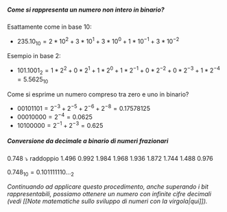 ##### Come si rappresenta un numero non intero in binario?

Esattamente come in base 10:
- $235.10_{10} = 2*10^2 + 3*10^1 + 3*10^0 + 1*10^{-1} + 3*10^{-2}$

Esempio in base 2:
- $101.1001_2 = 1*2^2 + 0*2^1 + 1*2^0 + 1*2^{-1} + 0*2^{-2} + 0*2^{-3} + 1*2^{-4} = 5.5625_{10}$

Come si esprime un numero compreso tra zero e uno in binario?
- $00101101 = 2^{-3} + 2^{-5} + 2^{-6} + 2^{-8} = 0.17578125$
- $00010000 = 2^{-4} = 0.0625$
- $10100000 = 2^{-1} + 2^{-3} = 0.625$


##### Conversione da decimale a binario di numeri frazionari
$0.748$ ⤵ raddoppio
$1.496$
$0.992$
$1.984$
$1.968$
$1.936$
$1.872$
$1.744$
$1.488$
$0.976$

$0.748_{10} = 0.101111110..._2$

*Continuando ad applicare questo procedimento, anche superando i bit rappresentabili, possiamo ottenere un numero con infinite cifre decimali (vedi [[Note matematiche sullo sviluppo di numeri con la virgola|qui]]).*

